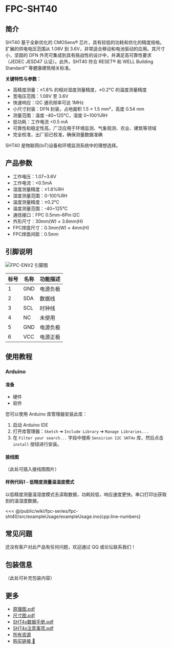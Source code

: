# FPC-SHT40

<ImageGallery 
  :images="[
    { src: '/wiki/fpc-series/fpc-sht40/img/FPC-ENV2.png' },
    { src: '/wiki/fpc-series/fpc-sht40/img/FPC-ENV2-1.png' },
    { src: '/wiki/fpc-series/fpc-sht40/img/FPC-ENV2-Kit.png' },
  ]"
/>

## 简介

SHT40 基于全新优化的 CMOSens® 芯片，具有较低的功耗和优化的精度规格。扩展的供电电压范围从 1.08V 到 3.6V，非常适合移动和电池驱动的应用。其尺寸小，坚固的 DFN 外壳可集成到具有挑战性的设计中，并满足高可靠性要求（JEDEC JESD47 认证）。此外，SHT40 符合 RESET® 和 WELL Building Standard™ 等健康建筑相关标准。

**关键特性与参数：**

- 高精度测量：±1.8% 的相对湿度测量精度，±0.2°C 的温度测量精度
- 宽电压范围：1.08V 至 3.6V
- 快速响应：I2C 通讯频率可达 1MHz
- 小尺寸封装：DFN 封装，占地面积 1.5 × 1.5 mm²，高度 0.54 mm
- 测量范围：温度 -40~125°C，湿度 0~100%RH
- 低功耗：工作电流 <0.5 mA
- 可靠性和稳定性高，广泛应用于环境监测、气象观测、农业、建筑等领域
- 完全校准，出厂前已校准，确保测量数据准确

SHT40 是物联网(IoT)设备和环境监测系统中的理想选择。

## 产品参数

- 工作电压：1.07~3.6V
- 工作电流：<0.5mA
- 湿度测量精度：±1.8%RH
- 湿度测量范围：0-100%RH
- 温度测量精度：±0.2℃
- 温度测量范围：-40~125℃
- 通信接口：FPC 0.5mm-6Pin I2C
- 外形尺寸：30mm(W) × 3.6mm(H)
- FPC焊盘尺寸：0.3mm(W) × 4mm(H)
- FPC焊盘间距：0.5mm

## 引脚说明

![FPC-ENV2 引脚图](/wiki/fpc-series/fpc-sht40/img/FPC-ENV2-Pinmap.png)

| 标号 | 名称 | 功能描述   |
| ---- | ---- | ---------- |
| 1    | GND  | 电源负极   |
| 2    | SDA  | 数据线     |
| 3    | SCL  | 时钟线     |
| 4    | NC   | 未使用     |
| 5    | GND  | 电源负极   |
| 6    | VCC  | 电源正极   |

## 使用教程

### Arduino

#### 准备

- 硬件
- 软件

您可以使用 Arduino 库管理器安装此库：

1. 启动 Arduino IDE
2. 打开库管理器：`Sketch` ➔ `Include Library` ➔ `Manage Libraries...`
3. 在 `Filter your search...` 字段中搜索 `Sensirion I2C SHT4x` 库，然后点击 `install` 按钮进行安装。

#### 接线图

（此处可插入接线图图片）

#### 样例代码1 - 低精度测量温湿度模式

以低精度测量温湿度模式去读取数据，功耗较低，响应速度更快。串口打印出获取到的温湿度数据。

<<< @/public/wiki/fpc-series/fpc-sht40/src/exampleUsage/exampleUsage.ino{cpp:line-numbers}


## 常见问题

还没有客户对此产品有任何问题，欢迎通过 QQ 或论坛联系我们！

## 包装信息

（此处可补充包装内容）

## 更多

- [原理图.pdf](/wiki/fpc-series/fpc-sht40/hardware/FPC-SHT40-CCStudio-SCH.pdf)
- [尺寸图.pdf](/wiki/fpc-series/fpc-sht40/dimensions/FPC-SHT40-CCStudio-Dimensions.pdf)
- [SHT4x数据手册.pdf](/wiki/fpc-series/fpc-sht40/docs/HT_DS_Datasheet_SHT4x_5.pdf)
- [SHT4x注意事项.pdf](/wiki/fpc-series/fpc-sht40/docs/HT_Handling_Instructions_SHTxx.pdf)
- [所有资源](/wiki/fpc-series/fpc-sht40/DXF-SHT40-circle.rar)
- [购买链接 🛒](https://item.taobao.com/item.htm?id=939777159635)
